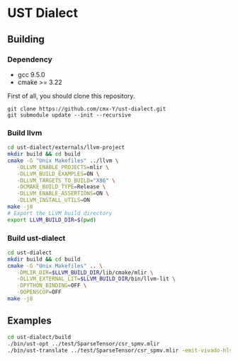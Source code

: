 # UST Dialect
## Building
### Dependency
- gcc 9.5.0
- cmake >= 3.22

First of all, you should clone this repository.
```git
git clone https://github.com/cmx-Y/ust-dialect.git
git submodule update --init --recursive
```
### Build llvm
```bash
cd ust-dialect/externals/llvm-project
mkdir build && cd build
cmake -G "Unix Makefiles" ../llvm \
   -DLLVM_ENABLE_PROJECTS=mlir \
   -DLLVM_BUILD_EXAMPLES=ON \
   -DLLVM_TARGETS_TO_BUILD="X86" \
   -DCMAKE_BUILD_TYPE=Release \
   -DLLVM_ENABLE_ASSERTIONS=ON \
   -DLLVM_INSTALL_UTILS=ON
make -j8
# Export the LLVM build directory
export LLVM_BUILD_DIR=$(pwd)
```

### Build ust-dialect
```bash
cd ust-dialect
mkdir build && cd build
cmake -G "Unix Makefiles" .. \
   -DMLIR_DIR=$LLVM_BUILD_DIR/lib/cmake/mlir \
   -DLLVM_EXTERNAL_LIT=$LLVM_BUILD_DIR/bin/llvm-lit \
   -DPYTHON_BINDING=OFF \
   -DOPENSCOP=OFF
make -j8
```

## Examples
```bash
cd ust-dialect/build
./bin/ust-opt ../test/SparseTensor/csr_spmv.mlir
./bin/ust-translate ../test/SparseTensor/csr_spmv.mlir -emit-vivado-hls
```